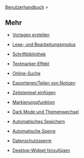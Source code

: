 [Benutzerhandbuch](/dragonnest/drawnote/manual/de) >

Mehr
---
- [Vorlagen erstellen](creating_templates.md)

- [Lese- und Bearbeitungsmodus](reading_mode_and_editing_mode.md)

- [Schriftbibliothek](font_library.md)

- [Textmarker-Effekt](highlighter_effect.md)

- [Online-Suche](online_search.md)

- [Exportieren/Teilen von Notizen](export_share_notes.md)

- [Zeitstempel einfügen](insert_timestamp.md)

- [Markierungsfunktion](marking_function.md)

- [Dark Mode und Themenwechsel](dark_mode_theme.md)

- [Automatisches Speichern](autosave.md)

- [Automatische Sperre](automatic_locking.md)

- [Datenschutzsperre](privacy_lock.md)

- [Desktop-Widget hinzufügen](add_desktop_widget.md)